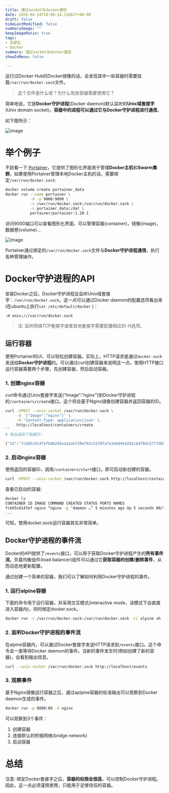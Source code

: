 ```yaml
---
title: 通过socket与docker通信
date: 2020-04-14T10:09:14.126627+08:00
draft: false
hideLastModified: false
summaryImage: ""
keepImageRatio: true
tags:
- 云原生
- Docker
summary: 通过socket与docker通信
showInMenu: false

---
```


运行过Docker Hub的Docker镜像的话，会发现其中一些容器时需要挂载`/var/run/docker.sock`文件。

> 这个文件是什么呢？为什么有些容器需要使用它？

简单地说，它是**Docker守护进程**(Docker daemon)默认监听的**Unix域套接字**(Unix domain socket)，**容器中的进程可以通过它与Docker守护进程进行通信**。

如下图所示：

![image](https://blog.fundebug.com/2017/04/17/about-docker-sock/01.png)

# 举个例子
不妨看一下 [Portainer](http://portainer.io/)，它提供了图形化界面用于管理**Docker主机**和**Swarm集群**。如果使用Portainer管理本地Docker主机的话，需要绑定`/var/run/docker.sock`:
```bash
docker volume create portainer_data
docker run --name portainer \
           -d -p 9000:9000 \
           -v /var/run/docker.sock:/var/run/docker.sock \
           -v portainer_data:/dat \
           portainer/portainer:1.20.1
```
访问9000端口可以查看图形化界面，可以管理容器(container)，镜像(image)，数据卷(volume)…

![image](https://blog.fundebug.com/2017/04/17/about-docker-sock/02.png)

Portainer通过绑定的`/var/run/docker.sock`文件与**Docker守护进程通信**，执行各种管理操作。

# Docker守护进程的API
安装Docker之后，Docker守护进程会监听Unix域套接字：`/var/run/docker.sock`。这一点可以通过Docker daemon的配置选项看出来(在ubuntu上执行`cat /etc/default/docker` )：

```bash
-H unix:///var/run/docker.sock
```
> 注: 监听网络TCP套接字或者其他套接字需要配置相应的-H选项。

## 运行容器
使用Portainer的UI，可以轻松创建容器。实际上，HTTP请求是通过`docker.sock`发送给**Docker守护进程**的。可以通过curl创建容器来说明这一点。使用HTTP接口运行容器需要两个步骤，先创建容器，然后启动容器。

### 1. 创建nginx容器
curl命令通过Unix套接字发送{“Image”:”nginx”}到Docker守护进程的`/containers/create`接口，这个将会基于Nginx镜像创建容器并返回容器的ID。
``` bash
curl -XPOST --unix-socket /var/run/docker.sock \
     -d '{"Image":"nginx"}' \
     -H 'Content-Type: application/json' \
     http://localhost/containers/create
``
# 输出返回了容器ID:

{"Id":"fcb65c6147efb862d5ea3a2ef20e793c52f0fafa3eb04e4292cb4784c5777d65","Warnings":null}

```
### 2. 启动nginx容器
使用返回的容器ID，调用`/containers/start`接口，即可启动新创建的容器。
```bash
curl -XPOST --unix-socket /var/run/docker.sock http://localhost/containers/fcb6...7d65/start
```
查看已启动的容器:

```bash
docker ls
CONTAINER ID IMAGE COMMAND CREATED STATUS PORTS NAMES
fcb65c6147ef nginx “nginx -g ‘daemon …” 5 minutes ago Up 5 seconds 80/tcp, 443/tcp ecstatic_kirch
...
```

可知，使用docker.sock运行容器其实非常简单。

## Docker守护进程的事件流
Docker的API提供了`/events`接口，可以用于获取Docker守护进程产生的**所有事件流**。负载均衡组件(load balancer)组件可以通过它**获取容器的创建/删除事件**，从而动态地更新配置。

通过创建一个简单的容器，我们可以了解如何利用Docker守护进程的事件。

### 1. 运行alpine容器
下面的命令用于运行容器，并采用交互模式(interactive mode，该模式下会直接进入容器内)，同时绑定docker.sock。
```bash
docker run -v /var/run/docker.sock:/var/run/docker.sock -ti alpine sh
```
### 2. 监听Docker守护进程的事件流
在alpine容器内，可以通过Docker套接字发送HTTP请求到`/events`接口。这个命令会一直等待Docker daemon的事件。当新的事件发生时(例如创建了新的容器)，会看到输出信息。
```bash
curl --unix-socket /var/run/docker.sock http://localhost/events
```
### 3. 观察事件
基于Nginx镜像运行容器之后，通过aplpine容器的标准输出可以观察到Docker daemon生成的事件。
```bash
docker run -p 8080:80 -d nginx
```
可以观察到3个事件：

1. 创建容器
2. 连接默认的桥接网络(bridge network)
3. 启动容器

# 总结
注意: 绑定Docker套接字之后，**容器的权限会很高**，可以控制Docker守护进程。因此，这一点必须谨慎使用，只能用于足够信任的容器。
